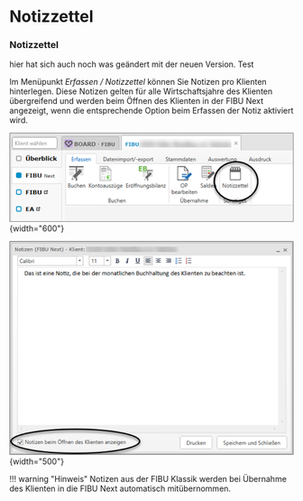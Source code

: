 # Notizzettel

### Notizzettel

hier hat sich auch noch was geändert mit der neuen Version.
Test

Im Menüpunkt *Erfassen / Notizzettel* können Sie Notizen pro Klienten hinterlegen. Diese Notizen gelten für alle Wirtschaftsjahre des Klienten übergreifend und werden beim Öffnen des Klienten in der FIBU Next angezeigt, wenn die entsprechende Option beim Erfassen der Notiz aktiviert wird.

![Notizzettel](img/image4.png){width="600"}

![Notizzettel 2](img/image5.png){width="500"}


!!! warning "Hinweis"
    Notizen aus der FIBU Klassik werden bei Übernahme des Klienten in die FIBU Next automatisch mitübernommen.
